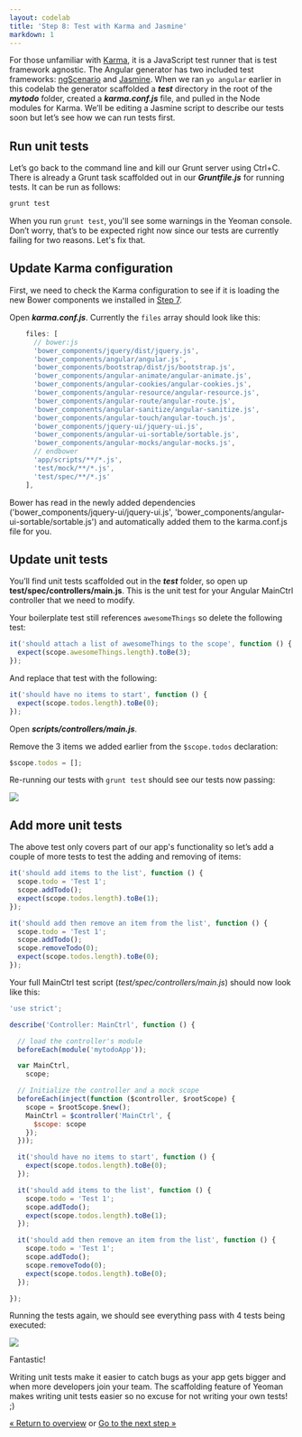 ```yaml
---
layout: codelab
title: 'Step 8: Test with Karma and Jasmine'
markdown: 1
---
```


For those unfamiliar with [Karma](http://karma-runner.github.io), it is a JavaScript test runner that is test framework agnostic. The Angular generator has two included test frameworks: [ngScenario](https://code.angularjs.org/1.2.16/docs/guide/e2e-testing) and [Jasmine](http://jasmine.github.io/). When we ran `yo angular` earlier in this codelab the generator scaffolded a ***test*** directory in the root of the ***mytodo*** folder, created a ***karma.conf.js*** file, and pulled in the Node modules for Karma.  We’ll be editing a Jasmine script to describe our tests soon but let’s see how we can run tests first.

## Run unit tests

Let’s go back to the command line and kill our Grunt server using <span class="keyboard">Ctrl</span>+<span class="keyboard">C</span>. There is already a Grunt task scaffolded out in our ***Gruntfile.js*** for running tests. It can be run as follows:

```sh
grunt test
```

When you run `grunt test`, you'll see some warnings in the Yeoman console. Don’t worry, that’s to be expected right now since our tests are currently failing for two reasons. Let's fix that.

## Update Karma configuration

First, we need to check the Karma configuration to see if it is loading the new Bower components we installed in [Step 7](install-packages.html#install).

Open ***karma.conf.js***. Currently the `files` array should look like this:

```js
    files: [
      // bower:js
      'bower_components/jquery/dist/jquery.js',
      'bower_components/angular/angular.js',
      'bower_components/bootstrap/dist/js/bootstrap.js',
      'bower_components/angular-animate/angular-animate.js',
      'bower_components/angular-cookies/angular-cookies.js',
      'bower_components/angular-resource/angular-resource.js',
      'bower_components/angular-route/angular-route.js',
      'bower_components/angular-sanitize/angular-sanitize.js',
      'bower_components/angular-touch/angular-touch.js',
      'bower_components/jquery-ui/jquery-ui.js',
      'bower_components/angular-ui-sortable/sortable.js',
      'bower_components/angular-mocks/angular-mocks.js',
      // endbower
      'app/scripts/**/*.js',
      'test/mock/**/*.js',
      'test/spec/**/*.js'
    ],
```

Bower has read in the newly added dependencies ('bower_components/jquery-ui/jquery-ui.js', 'bower_components/angular-ui-sortable/sortable.js') and automatically added them to the karma.conf.js file for you.


<!--
So remember that we previously changed app/scripts/controllers/main.js to load items from localStorage? To keep your head from exploding, let’s work with some static todo items to keep things simple for these unit tests.

Replace the contents of main.js with the following:

```js
'use strict';

angular.module('mytodoApp')
  .controller('MainCtrl', function ($scope) {

  $scope.todos = [];

  $scope.addTodo = function () {
    $scope.todos.push($scope.todo);
    $scope.todo = '';
  };

  $scope.removeTodo = function (index) {
    $scope.todos.splice(index, 1);
  };
});
```
-->

## Update unit tests

You’ll find unit tests scaffolded out in the ***test*** folder, so open up **test/spec/controllers/main.js**. This is the unit test for your Angular MainCtrl controller that we need to modify.

Your boilerplate test still references `awesomeThings` so delete the following test:

```js
it('should attach a list of awesomeThings to the scope', function () {
  expect(scope.awesomeThings.length).toBe(3);
});
```

And replace that test with the following:

```js
it('should have no items to start', function () {
  expect(scope.todos.length).toBe(0);
});
```

Open ***scripts/controllers/main.js***.

Remove the 3 items we added earlier from the `$scope.todos` declaration:

```js
$scope.todos = [];
```

Re-running our tests with `grunt test` should see our tests now passing:

![](/assets/img/codelab/image_33.png)

## Add more unit tests

The above test only covers part of our app's functionality so let’s add a couple of more tests to test the adding and removing of items:

```js
it('should add items to the list', function () {
  scope.todo = 'Test 1';
  scope.addTodo();
  expect(scope.todos.length).toBe(1);
});

it('should add then remove an item from the list', function () {
  scope.todo = 'Test 1';
  scope.addTodo();
  scope.removeTodo(0);
  expect(scope.todos.length).toBe(0);
});
```

Your full MainCtrl test script (*test/spec/controllers/main.js*) should now look like this:

```js
'use strict';

describe('Controller: MainCtrl', function () {

  // load the controller's module
  beforeEach(module('mytodoApp'));

  var MainCtrl,
    scope;

  // Initialize the controller and a mock scope
  beforeEach(inject(function ($controller, $rootScope) {
    scope = $rootScope.$new();
    MainCtrl = $controller('MainCtrl', {
      $scope: scope
    });
  }));

  it('should have no items to start', function () {
    expect(scope.todos.length).toBe(0);
  });

  it('should add items to the list', function () {
    scope.todo = 'Test 1';
    scope.addTodo();
    expect(scope.todos.length).toBe(1);
  });

  it('should add then remove an item from the list', function () {
    scope.todo = 'Test 1';
    scope.addTodo();
    scope.removeTodo(0);
    expect(scope.todos.length).toBe(0);
  });

});
```


Running the tests again, we should see everything pass with 4 tests being executed:

![](/assets/img/codelab/image_34.png)

Fantastic!

Writing unit tests make it easier to catch bugs as your app gets bigger and when more developers join your team. The scaffolding feature of Yeoman makes writing unit tests easier so no excuse for not writing your own tests! ;)

<p class="codelab-paging">
  <a href="index.html#toc">&laquo; Return to overview</a>
  or
  <a href="prepare-production.html">Go to the next step &raquo;</a>
</p>
